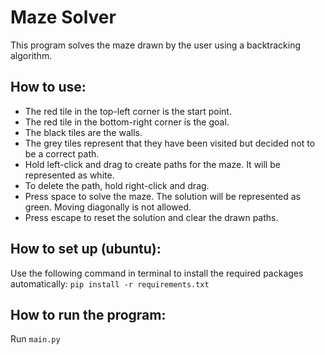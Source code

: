 # Maze Solver

This program solves the maze drawn by the user using a backtracking algorithm.

How to use:
- 
* The red tile in the top-left corner is the start point.
* The red tile in the bottom-right corner is the goal.
* The black tiles are the walls.
* The grey tiles represent that they have been visited but decided not to be a correct path.
* Hold left-click and drag to create paths for the maze. It will be represented as white.
* To delete the path, hold right-click and drag.
* Press space to solve the maze. The solution will be represented as green. Moving diagonally is not allowed.
* Press escape to reset the solution and clear the drawn paths.

How to set up (ubuntu):
-
Use the following command in terminal to install the required packages automatically: `pip install -r requirements.txt`

How to run the program:
-
Run `main.py`